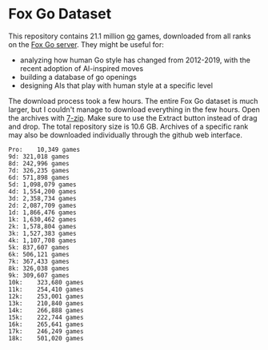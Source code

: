 # Fox Go Dataset
This repository contains 21.1 million [go](https://en.wikipedia.org/wiki/Go_(game)) games, downloaded from all ranks on the [Fox Go server](http://www.foxwq.com/). They might be useful for:
- analyzing how human Go style has changed from 2012-2019, with the recent adoption of AI-inspired moves
- building a database of go openings
- designing AIs that play with human style at a specific level

The download process took a few hours. The entire Fox Go dataset is much larger, but I couldn't manage to download everything in the few hours. Open the archives with [7-zip](http://www.7-zip.org/). Make sure to use the Extract button instead of drag and drop. The total repository size is 10.6 GB. Archives of a specific rank may also be downloaded individually through the github web interface.

    Pro:	10,349 games
    9d:	321,018 games
    8d:	242,996 games
    7d:	326,235 games
    6d:	571,898 games
    5d:	1,098,079 games
    4d:	1,554,200 games
    3d:	2,358,734 games
    2d:	2,087,709 games
    1d:	1,866,476 games
    1k:	1,630,462 games
    2k:	1,578,804 games
    3k:	1,527,383 games
    4k:	1,107,708 games
    5k:	837,607 games
    6k:	506,121 games
    7k:	367,433 games
    8k:	326,038 games
    9k:	309,607 games
    10k:	323,680 games
    11k:	254,410 games
    12k:	253,001 games
    13k:	210,840 games
    14k:	266,888 games
    15k:	222,744 games
    16k:	265,641 games
    17k:	246,249 games
    18k:	501,020 games
